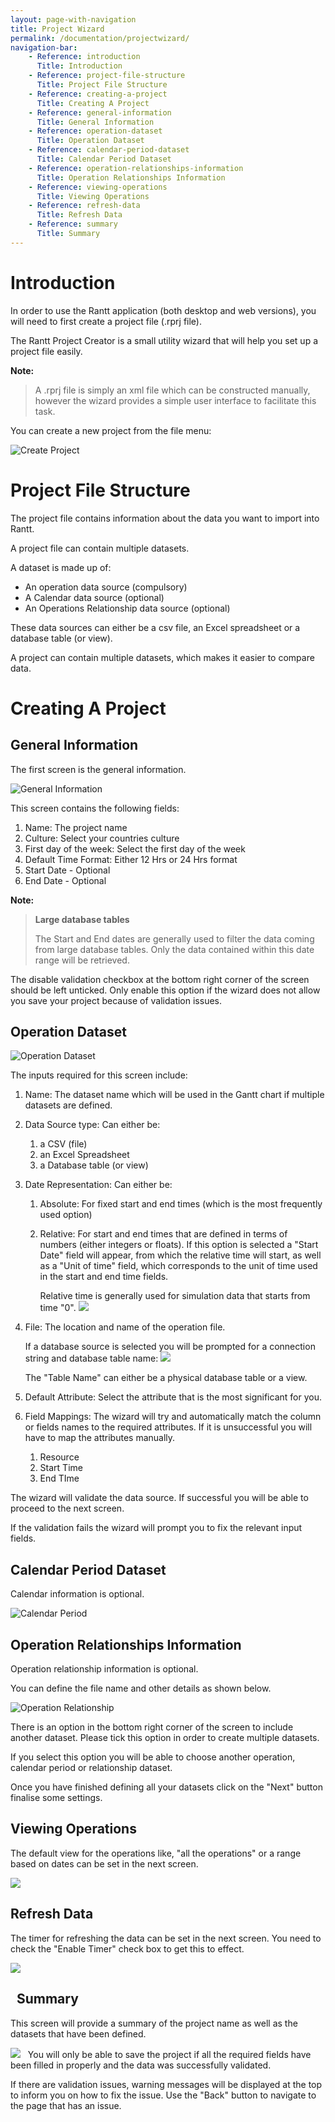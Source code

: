 ```yaml
---
layout: page-with-navigation
title: Project Wizard
permalink: /documentation/projectwizard/
navigation-bar:
    - Reference: introduction
      Title: Introduction
    - Reference: project-file-structure
      Title: Project File Structure
    - Reference: creating-a-project
      Title: Creating A Project
    - Reference: general-information
      Title: General Information
    - Reference: operation-dataset
      Title: Operation Dataset
    - Reference: calendar-period-dataset
      Title: Calendar Period Dataset
    - Reference: operation-relationships-information
      Title: Operation Relationships Information
    - Reference: viewing-operations
      Title: Viewing Operations
    - Reference: refresh-data
      Title: Refresh Data
    - Reference: summary
      Title: Summary
---
```


Introduction
============

In order to use the Rantt application (both desktop and web versions), you will need to first create a project file (.rprj file).

The Rantt Project Creator is a small utility wizard that will help you set up a project file easily.

**Note:**

> A .rprj file is simply an xml file which can be constructed manually, however the wizard provides a simple user interface to facilitate this task.

You can create a new project from the file menu:

![Create Project](images/CreateProject.png)

Project File Structure
======================

The project file contains information about the data you want to import into Rantt.

A project file can contain multiple datasets.

A dataset is made up of:

- An operation data source (compulsory)
- A Calendar data source (optional)
- An Operations Relationship data source (optional)

These data sources can either be a csv file, an Excel spreadsheet or a database table (or view).

A project can contain multiple datasets, which makes it easier to compare data.

Creating A Project
==================

General Information
-------------------

The first screen is the general information.

![General Information](images/wizard_GeneralInformation.png)

This screen contains the following fields:

1. Name: The project name
1. Culture: Select your countries culture
1. First day of the week: Select the first day of the week
1. Default Time Format: Either 12 Hrs or 24 Hrs format
1. Start Date - Optional
1. End Date - Optional
    
**Note:**

> **Large database tables**
> 
> The Start and End dates are generally used to filter the data coming from large database tables. Only the data contained within this date range will be retrieved.

The disable validation checkbox at the bottom right corner of the screen should be left unticked.
Only enable this option if the wizard does not allow you save your project because of validation issues.


Operation Dataset
-----------------

![Operation Dataset](images/wizard_Operation.png)

The inputs required for this screen include:

1.  Name: The dataset name which will be used in the Gantt chart if multiple datasets are defined.
1.  Data Source type: Can either be:
    1. a CSV (file)
	1. an Excel Spreadsheet
    1. a Database table (or view)
1.  Date Representation: Can either be:
    1.  Absolute: For fixed start and end times (which is the most frequently used option)
    1.  Relative: For start and end times that are defined in terms of numbers (either integers or floats). If this option is selected a "Start Date" field will appear, from which the relative time will start, as well as a "Unit of time" field, which corresponds to the unit of time used in the start and end time fields. 
        
		Relative time is generally used for simulation data that starts from time "0".
        ![](images/RelativeDates.png)
1.  File: The location and name of the operation file. 

	If a database source is selected you will be prompted for a connection string and database table name:
    ![](images/DbOptions.png)
	
    The "Table Name" can either be a physical database table or a view.
1.  Default Attribute: Select the attribute that is the most significant for you.
1.  Field Mappings: The wizard will try and automatically match the column or fields names to the required attributes. If it is unsuccessful you will have to map the attributes manually.
    1.  Resource
    1.  Start Time
    1.  End TIme

The wizard will validate the data source. If successful you will be able to proceed to the next screen.

If the validation fails the wizard will prompt you to fix the relevant input fields.

Calendar Period Dataset
--------------------

Calendar information is optional.

![Calendar Period](images/wizard_CalendarPeriod.png)


Operation Relationships Information
-----------------------------------

Operation relationship information is optional.

You can define the file name and other details as shown below.

![Operation Relationship](images/wizard_OperationRelationship.png)

There is an option in the bottom right corner of the screen to include another dataset. 
Please tick this option in order to create multiple datasets.

If you select this option you will be able to choose another operation, calendar period or relationship dataset.

Once you have finished defining all your datasets click on the "Next" button finalise some settings.
 

Viewing Operations
------------------

The default view for the operations like, "all the operations" or a range based on dates can be set in the next screen.

![](images/wizard_OpenProjectBehaviour.png)


Refresh Data
------------

The timer for refreshing the data can be set in the next screen. You need to check the "Enable Timer" check box to get this to effect.

![](images/wizard_AutoUpdate.png.png)

 
Summary
-------

This screen will provide a summary of the project name as well as the datasets that have been defined.

![](images/wizard_Summary.png)
 
You will only be able to save the project if all the required fields have been filled in properly and the data was successfully validated.

If there are validation issues, warning messages will be displayed at the top to inform you on how to fix the issue.
Use the "Back" button to navigate to the page that has an issue.